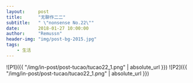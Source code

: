 ```yaml
---
layout:     post
title:      "无聊作二二"
subtitle:   " \"nonsense No.22\""
date:       2018-01-27 10:00:00
author:     "Remussn"
header-img: "img/post-bg-2015.jpg"
tags:
    - 生活
---
```


![P1]({{ "/img/in-post/post-tucao/tucao22_1.png" | absolute_url }})
![P2]({{ "/img/in-post/post-tucao/tucao22_1.png" | absolute_url }})